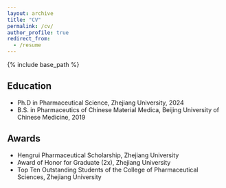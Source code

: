 ```yaml
---
layout: archive
title: "CV"
permalink: /cv/
author_profile: true
redirect_from:
  - /resume
---
```


{% include base_path %}


## Education

* Ph.D in Pharmaceutical Science, Zhejiang University, 2024
* B.S. in Pharmaceutics of Chinese Material Medica, Beijing University of Chinese Medicine, 2019

## Awards

* Hengrui Pharmaceutical Scholarship, Zhejiang University
* Award of Honor for Graduate (2x), Zhejiang University
* Top Ten Outstanding Students of the College of Pharmaceutical Sciences, Zhejiang University
